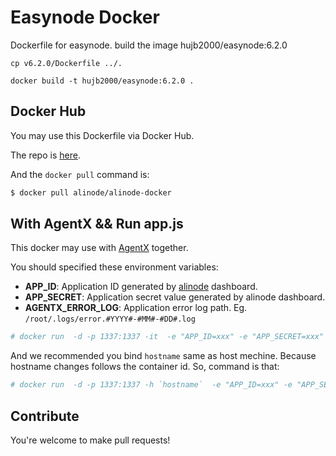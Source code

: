 # Easynode Docker

Dockerfile for easynode. build the image hujb2000/easynode:6.2.0

```
cp v6.2.0/Dockerfile ../.

docker build -t hujb2000/easynode:6.2.0 .
```


## Docker Hub

You may use this Dockerfile via Docker Hub.

The repo is [here](https://hub.docker.com/r/alinode/alinode-docker/).

And the `docker pull` command is:

```sh
$ docker pull alinode/alinode-docker
```

## With AgentX && Run app.js

This docker may use with [AgentX](https://github.com/aliyun-node/agentx) together.

You should specified these environment variables:

- **APP_ID**: Application ID generated by [alinode](http://alinode.aliyun.com/) dashboard.
- **APP_SECRET**: Application secret value generated by alinode dashboard.
- **AGENTX_ERROR_LOG**: Application error log path. Eg. `/root/.logs/error.#YYYY#-#MM#-#DD#.log`

```sh
# docker run  -d -p 1337:1337 -it  -e "APP_ID=xxx" -e "APP_SECRET=xxx" -v /root/src/:/web/ docker.io/alinode/alinode-docker node /web/app.js
```

And we recommended you bind `hostname` same as host mechine. Because hostname changes follows the container id. So, command is that:
```sh
# docker run  -d -p 1337:1337 -h `hostname`  -e "APP_ID=xxx" -e "APP_SECRET=xxx" -v /root/src/:/web/ docker.io/alinode/alinode-docker node /web/app.js
```

## Contribute

You're welcome to make pull requests!
